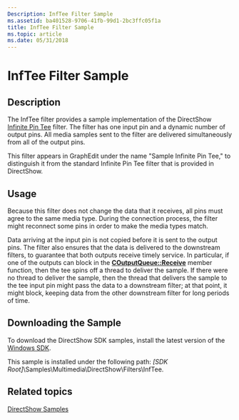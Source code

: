 ```yaml
---
Description: InfTee Filter Sample
ms.assetid: ba401528-9706-41fb-99d1-2bc3ffc05f1a
title: InfTee Filter Sample
ms.topic: article
ms.date: 05/31/2018
---
```


# InfTee Filter Sample

## Description

The InfTee filter provides a sample implementation of the DirectShow [Infinite Pin Tee](infinite-pin-tee-filter.md) filter. The filter has one input pin and a dynamic number of output pins. All media samples sent to the filter are delivered simultaneously from all of the output pins.

This filter appears in GraphEdit under the name "Sample Infinite Pin Tee," to distinguish it from the standard Infinite Pin Tee filter that is provided in DirectShow.

## Usage

Because this filter does not change the data that it receives, all pins must agree to the same media type. During the connection process, the filter might reconnect some pins in order to make the media types match.

Data arriving at the input pin is not copied before it is sent to the output pins. The filter also ensures that the data is delivered to the downstream filters, to guarantee that both outputs receive timely service. In particular, if one of the outputs can block in the [**COutputQueue::Receive**](coutputqueue-receive.md) member function, then the tee spins off a thread to deliver the sample. If there were no thread to deliver the sample, then the thread that delivers the sample to the tee input pin might pass the data to a downstream filter; at that point, it might block, keeping data from the other downstream filter for long periods of time.

## Downloading the Sample

To download the DirectShow SDK samples, install the latest version of the [Windows SDK](https://go.microsoft.com/fwlink/p/?linkid=129787).

This sample is installed under the following path: *\[SDK Root\]*\\Samples\\Multimedia\\DirectShow\\Filters\\InfTee.

## Related topics

<dl> <dt>

[DirectShow Samples](directshow-samples.md)
</dt> </dl>

 

 



